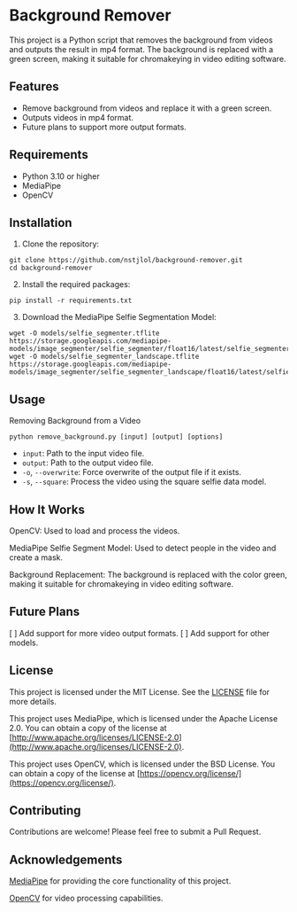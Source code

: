 # Background Remover
This project is a Python script that removes the background from videos and outputs the result in mp4 format. The background is replaced with a green screen, making it suitable for chromakeying in video editing software.

## Features
- Remove background from videos and replace it with a green screen.
- Outputs videos in mp4 format.
- Future plans to support more output formats.

## Requirements
- Python 3.10 or higher
- MediaPipe
- OpenCV

## Installation
1. Clone the repository:
```
git clone https://github.com/nstjlol/background-remover.git
cd background-remover
```
2. Install the required packages:
```
pip install -r requirements.txt
```
3. Download the MediaPipe Selfie Segmentation Model:
```
wget -O models/selfie_segmenter.tflite https://storage.googleapis.com/mediapipe-models/image_segmenter/selfie_segmenter/float16/latest/selfie_segmenter.tflite
wget -O models/selfie_segmenter_landscape.tflite https://storage.googleapis.com/mediapipe-models/image_segmenter/selfie_segmenter_landscape/float16/latest/selfie_segmenter_landscape.tflite
```
## Usage
Removing Background from a Video
```
python remove_background.py [input] [output] [options]
```
- `input`: Path to the input video file.
- `output`: Path to the output video file.
- `-o`, `--overwrite`: Force overwrite of the output file if it exists.
- `-s`, `--square`: Process the video using the square selfie data model.

## How It Works
OpenCV: Used to load and process the videos.

MediaPipe Selfie Segment Model: Used to detect people in the video and create a mask.

Background Replacement: The background is replaced with the color green, making it suitable for chromakeying in video editing software.

## Future Plans
[ ] Add support for more video output formats.
[ ] Add support for other models.

## License

This project is licensed under the MIT License. See the [LICENSE](LICENSE) file for more details.

This project uses MediaPipe, which is licensed under the Apache License 2.0. You can obtain a copy of the license at [http://www.apache.org/licenses/LICENSE-2.0](http://www.apache.org/licenses/LICENSE-2.0).

This project uses OpenCV, which is licensed under the BSD License. You can obtain a copy of the license at [https://opencv.org/license/](https://opencv.org/license/).


## Contributing
Contributions are welcome! Please feel free to submit a Pull Request.

## Acknowledgements
[MediaPipe](https://github.com/google-ai-edge/mediapipe) for providing the core functionality of this project.

[OpenCV](https://github.com/opencv/opencv) for video processing capabilities.
